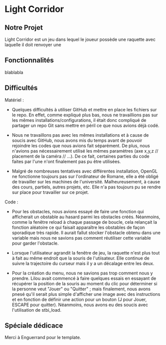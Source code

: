 # Light Corridor

## Notre Projet

Light Corridor est un jeu dans lequel le joueur possède une raquette avec laquelle il doit renvoyer une 

## Fonctionnalités

blablabla

## Difficultés

Matériel : 
- Quelques difficultés à utiliser GitHub et mettre en place les fichiers sur le repo. En effet, comme expliqué plus bas, nous ne travaillions pas sur les mêmes installations/configurations, il était donc compliqué de partager un repo Git sans mettre en péril ce que nous avions déjà codé.

- Nous ne travaillons pas avec les mêmes installations et à cause de soucis avec GitHub, nous avons mis du temps avant de pouvoir rejoindre les codes que nous avions fait séparément. De plus, nous n'avions pas nécessairement utilisé les mêmes paramètres (axe x,y,z // placement de la caméra // ...). De ce fait, certaines parties du code faites par l'une n'ont finalement pas pu être utilisées.

- Malgré de nombreuses tentatives avec différentes installation, OpenGL ne fonctionne toujours pas sur l'ordinateur de Romane, elle a été obligé de travailler sur les machines de l'université. Malheureusement, à cause des cours, partiels, autres projets, etc. Elle n'a pas toujours pu se rendre sur place pour travailler sur ce projet.

Code :
- Pour les obstacles, nous avions essayé de faire une fonction qui afficherait un obstable au hasard parmi les obstacles créés. Néanmoins, comme la fenêtre reload à chaque passage de boucle, cela relançait la fonction aléatoire ce qui faisait apparaître les obstables de façon sporadique très rapide. Il aurait fallut stocker l'obstacle obtenu dans une variable mais nous ne savions pas comment réutiliser cette variable pour garder l'obstacle.

- Lorsque l'utilisateur agrandit la fenêtre de jeu, la raquette n'est plus tout à fait au même endroit que la souris de l'utiisateur. Elle continue de suivre la trajectoire du curseur mais il y a un décalage entre les deux.

- Pour la création du menu, nous ne savions pas trop comment nous y prendre. Lilou avait commencé à faire quelques essais en essayant de récupérer la position de la souris au moment du clic pour déterminer si la personne veut "Jouer" ou "Quitter" ; mais finalement, nous avons pnesé qu'il serait plus simple d'afficher une image avec des instructions et en fonction de définir une action pour un bouton (J pour Jouer, ESCAPE pour quitter). Néanmoins, nous avons eu des soucis avec l'utilisation de stbi_load.


## Spéciale dédicace

Merci à Enguerrand pour le template.
